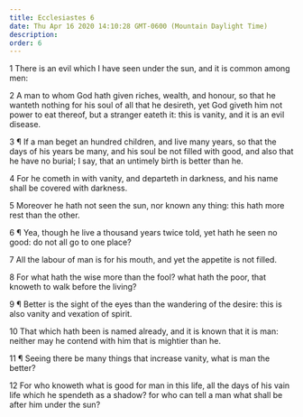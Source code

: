 ```yaml
---
title: Ecclesiastes 6
date: Thu Apr 16 2020 14:10:28 GMT-0600 (Mountain Daylight Time)
description: 
order: 6
---
```


<p>
  1 There is an evil which I have seen under the sun, and it is common among
  men:
</p>
<p>
  2 A man to whom God hath given riches, wealth, and honour, so that he wanteth
  nothing for his soul of all that he desireth, yet God giveth him not power to
  eat thereof, but a stranger eateth it: this is vanity, and it is an evil
  disease.
</p>
<p>
  3 &#xB6; If a man beget an hundred children, and live many years, so that the
  days of his years be many, and his soul be not filled with good, and also that
  he have no burial; I say, that an untimely birth is better than he.
</p>
<p>
  4 For he cometh in with vanity, and departeth in darkness, and his name shall
  be covered with darkness.
</p>
<span></span>
<p>
  5 Moreover he hath not seen the sun, nor known any thing: this hath more rest
  than the other.
</p>
<p>
  6 &#xB6; Yea, though he live a thousand years twice told, yet hath he seen no
  good: do not all go to one place?
</p>
<p>
  7 All the labour of man is for his mouth, and yet the appetite is not filled.
</p>
<p>
  8 For what hath the wise more than the fool? what hath the poor, that knoweth
  to walk before the living?
</p>
<p>
  9 &#xB6; Better is the sight of the eyes than the wandering of the desire:
  this is also vanity and vexation of spirit.
</p>
<p>
  10 That which hath been is named already, and it is known that it is man:
  neither may he contend with him that is mightier than he.
</p>
<p>
  11 &#xB6; Seeing there be many things that increase vanity, what is man the
  better?
</p>
<p>
  12 For who knoweth what is good for man in this life, all the days of his vain
  life which he spendeth as a shadow? for who can tell a man what shall be after
  him under the sun?
</p>

